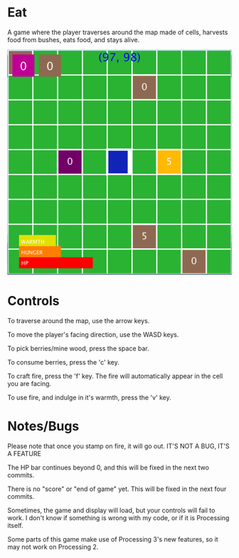 # Eat
A game where the player traverses around the map made of cells, harvests food from bushes, eats food, and stays alive.

![Screenshot](ex/img.PNG)

# Controls
To traverse around the map, use the arrow keys.

To move the player's facing direction, use the WASD keys.

To pick berries/mine wood, press the space bar.

To consume berries, press the 'c' key.

To craft fire, press the 'f' key. The fire will automatically appear in the cell you are facing.

To use fire, and indulge in it's warmth, press the 'v' key.

# Notes/Bugs
Please note that once you stamp on fire, it will go out. IT'S NOT A BUG, IT'S A FEATURE

The HP bar continues beyond 0, and this will be fixed in the next two commits.

There is no "score" or "end of game" yet. This will be fixed in the next four commits.

Sometimes, the game and display will load, but your controls will fail to work. I don't know if something is wrong with my code, or if it is Processing itself.

Some parts of this game make use of Processing 3's new features, so it may not work on Processing 2.